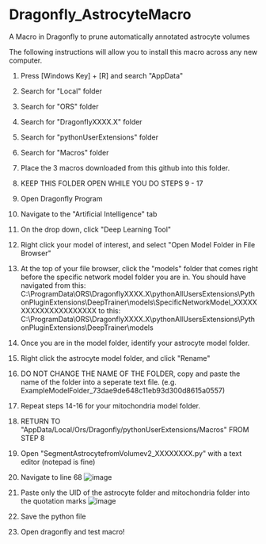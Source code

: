 # Dragonfly_AstrocyteMacro
A Macro in Dragonfly to prune automatically annotated astrocyte volumes


The following instructions will allow you to install this macro across any new computer.

1. Press [Windows Key] + [R] and search "AppData"
2. Search for "Local" folder
3. Search for "ORS" folder
4. Search for "DragonflyXXXX.X" folder
5. Search for "pythonUserExtensions" folder
6. Search for "Macros" folder
7. Place the 3 macros downloaded from this github into this folder.
8. KEEP THIS FOLDER OPEN WHILE YOU DO STEPS 9 - 17

9. Open Dragonfly Program
10. Navigate to the "Artificial Intelligence" tab
11. On the drop down, click "Deep Learning Tool"
12. Right click your model of interest, and select "Open Model Folder in File Browser"
13. At the top of your file browser, click the "models" folder that comes right before the specific network model folder you are in. 
You should have navigated from this:
C:\ProgramData\ORS\DragonflyXXXX.X\pythonAllUsersExtensions\PythonPluginExtensions\DeepTrainer\models\SpecificNetworkModel_XXXXXXXXXXXXXXXXXXXXX
to this:
C:\ProgramData\ORS\DragonflyXXXX.X\pythonAllUsersExtensions\PythonPluginExtensions\DeepTrainer\models

14. Once you are in the model folder, identify your astrocyte model folder.
15. Right click the astrocyte model folder, and click "Rename"
16. DO NOT CHANGE THE NAME OF THE FOLDER, copy and paste the name of the folder into a seperate text file. (e.g. ExampleModelFolder_73dae9de648c11eb93d300d8615a0557)
17. Repeat steps 14-16 for your mitochondria model folder.

18. RETURN TO "AppData/Local/Ors/Dragonfly/pythonUserExtensions/Macros" FROM STEP 8
19. Open "SegmentAstrocytefromVolumev2_XXXXXXXX.py" with a text editor (notepad is fine)
20. Navigate to line 68
![image](https://user-images.githubusercontent.com/72811153/117325074-63d51580-ae5e-11eb-9913-3a8a0a4459d1.png)

21. Paste only the UID of the astrocyte folder and mitochondria folder into the quotation marks
![image](https://user-images.githubusercontent.com/72811153/117325325-9848d180-ae5e-11eb-83b3-9f71e8a0ca22.png)

22. Save the python file
23. Open dragonfly and test macro!

